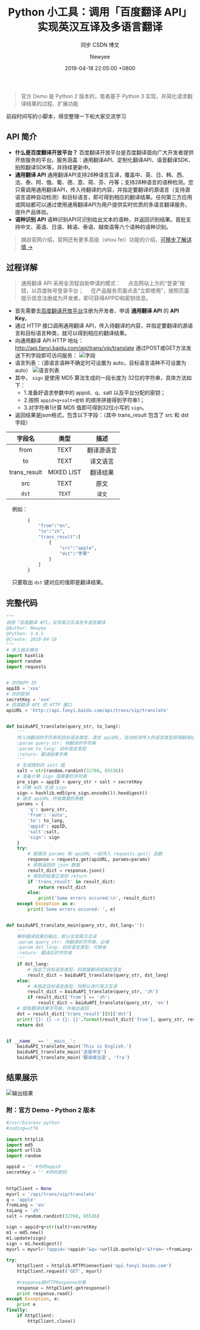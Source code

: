 ﻿---
layout:       post
title:        "Python 小工具：调用「百度翻译 API」实现英汉互译及多语言翻译"
subtitle:     "同步 CSDN 博文"
date:         2019-04-18 22:05:00 +0800
author:       "Newyee"
header-img:   "img/for-post/20190418-bg.jpg"
header-mask:  0.4
catalog:      true
tags:
    - Python
    - 爬虫
    - 博文
    - Selenium
---

>官方 Demo 是 Python 2 版本的，笔者基于 Python 3 实现，并简化请求翻译结果的过程、扩展功能

前段时间写的小脚本，得空整理一下和大家交流学习

## API 简介
- **什么是百度翻译开放平台？**
百度翻译开放平台是百度翻译面向广大开发者提供开放服务的平台。服务涵盖：通用翻译API、定制化翻译API、语音翻译SDK、拍照翻译SDK等，并持续更新中。
- **通用翻译 API**
通用翻译API支持28种语言互译，覆盖中、英、日、韩、西、法、泰、阿、俄、葡、德、意、荷、芬、丹等；支持28种语言的语种检测。您只需调用通用翻译API，传入待翻译的内容，并指定要翻译的源语言（支持源语言语种自动检测）和目标语言，即可得到相应的翻译结果。任何第三方应用或网站都可以通过使用通用翻译API为用户提供实时优质的多语言翻译服务，提升产品体验。
- **语种识别 API**
语种识别API可识别给出文本的语种，并返回识别结果。首批支持中文、英语、日语、韩语、泰语、越南语等六个语种的语种识别。
>摘自官网介绍，官网还有更多高级（shou fei）功能的介绍，[可移步了解详情 &rarr; ](http://api.fanyi.baidu.com/api/trans/product/apidoc/)

## 过程详解
> 通用翻译 API 采用全流程自助申请的模式：
> &nbsp; &nbsp; 点击网站上方的“登录”按钮，以百度账号登录平台；
> &nbsp; &nbsp; 在产品服务页面点击“立即使用”，按照页面提示信息注册成为开发者，即可获得APPID和密钥信息。

- 首先需要去[百度翻译开放平台](http://api.fanyi.baidu.com/api/trans/product/index)注册为开发者、申请 **通用翻译 API** 的 **API Key**。
- 通过 HTTP 接口调用通用翻译 API，传入待翻译的内容，并指定要翻译的源语言和目标语言种类，就可以得到相应的翻译结果。
- 向通用翻译 API HTTP 地址：http://api.fanyi.baidu.com/api/trans/vip/translate 通过POST或GET方法发送下列字段即可访问服务：
![字段](https://img-blog.csdnimg.cn/20190418153608239.png?x-oss-process=image/watermark,type_ZmFuZ3poZW5naGVpdGk,shadow_10,text_aHR0cHM6Ly9ibG9nLmNzZG4ubmV0L05ld3llZQ==,size_16,color_FFFFFF,t_70)
- 语言列表：（源语言语种不确定时可设置为 auto，目标语言语种不可设置为 auto）
![语言列表](https://img-blog.csdnimg.cn/20190418160439888.png?x-oss-process=image/watermark,type_ZmFuZ3poZW5naGVpdGk,shadow_10,text_aHR0cHM6Ly9ibG9nLmNzZG4ubmV0L05ld3llZQ==,size_16,color_FFFFFF,t_70)
- 其中， `sign` 是使用 MD5 算法生成的一段长度为 32位的字符串，具体方法如下：
  - 1.准备好请求参数中的 appid、q、salt 以及平台分配的密钥；
  - 2.按照 `appid+q+salt+密钥` 的顺序拼接得到字符串1；
  - 3.对字符串1计算 MD5 值即可得到32位小写的 `sign`。
- 返回结果是json格式，包含以下字段：（其中 trans_result 包含了 src 和 dst 字段）

| 字段名       | 类型         | 描述        |
|:-----------:|:-------------:|:-------------:|
| from| TEXT| 翻译源语言
| to| TEXT| 译文语言
| trans_result| MIXED LIST| 翻译结果
| src| TEXT| 原文
| `dst`| `TEXT`| `译文`

&nbsp; &nbsp; 例如：
```python
		{
		    "from":"en",
		    "to":"zh",
		    "trans_result":[
		        {
		            "src":"apple",
		            "dst":"苹果"
		        }
		    ]
		}
```
&nbsp; &nbsp; 只要取出 `dst` 键对应的值即是翻译结果。

## 完整代码
```python
"""
调用「百度翻译 API」实现英汉互译及多语言翻译
@Author: Newyee
@Python: 3.6.5
@Create: 2019-04-18
"""
# 导入相关模块
import hashlib
import random
import requests


# 你的APP ID
appID = 'xxx'
# 你的密钥
secretKey = 'xxx'
# 百度翻译 API 的 HTTP 接口
apiURL = 'http://api.fanyi.baidu.com/api/trans/vip/translate'


def baiduAPI_translate(query_str, to_lang):
    '''
    传入待翻译的字符串和目标语言类型，请求 apiURL，自动检测传入的语言类型获得翻译结果
    :param query_str: 待翻译的字符串
    :param to_lang: 目标语言类型
    :return: 翻译结果字典
    '''
    # 生成随机的 salt 值
    salt = str(random.randint(32768, 65536))
    # 准备计算 sign 值需要的字符串
    pre_sign = appID + query_str + salt + secretKey
    # 计算 md5 生成 sign
    sign = hashlib.md5(pre_sign.encode()).hexdigest()
    # 请求 apiURL 所有需要的参数
    params = {
        'q': query_str,
        'from': 'auto',
        'to': to_lang,
        'appid': appID,
        'salt':salt,
        'sign': sign
    }
    try:
        # 直接将 params 和 apiURL 一起传入 requests.get() 函数
        response = requests.get(apiURL, params=params)
        # 获取返回的 json 数据
        result_dict = response.json()
        # 得到的结果正常则 return
        if 'trans_result' in result_dict:
            return result_dict
        else:
            print('Some errors occured:\n', result_dict)
    except Exception as e:
        print('Some errors occured: ', e)


def baiduAPI_translate_main(query_str, dst_lang=''):
    '''
    解析翻译结果后输出，默认实现英汉互译
    :param query_str: 待翻译的字符串，必填
    :param dst_lang: 目标语言类型，可缺省
    :return: 翻译后的字符串
    '''
    if dst_lang:
        # 指定了目标语言类型，则直接翻译成指定语言
        result_dict = baiduAPI_translate(query_str, dst_lang)
    else:
        # 未指定目标语言类型，则默认进行英汉互译
        result_dict = baiduAPI_translate(query_str, 'zh')
        if result_dict['from'] == 'zh':
            result_dict = baiduAPI_translate(query_str, 'en')
    # 提取翻译结果字符串，并输出返回
    dst = result_dict['trans_result'][0]['dst']
    print('{}: {} -> {}: {}'.format(result_dict['from'], query_str, result_dict['to'], dst))
    return dst


if __name__ == '__main__':
    baiduAPI_translate_main('This is English.')
    baiduAPI_translate_main('这是中文')
    baiduAPI_translate_main('翻译成法语', 'fra')

```
## 结果展示
![输出结果](https://img-blog.csdnimg.cn/20190418172950330.png)

###  附：官方 Demo - Python 2 版本
```python
#/usr/bin/env python
#coding=utf8
 
import httplib
import md5
import urllib
import random

appid = '' #你的appid
secretKey = '' #你的密钥

 
httpClient = None
myurl = '/api/trans/vip/translate'
q = 'apple'
fromLang = 'en'
toLang = 'zh'
salt = random.randint(32768, 65536)

sign = appid+q+str(salt)+secretKey
m1 = md5.new()
m1.update(sign)
sign = m1.hexdigest()
myurl = myurl+'?appid='+appid+'&q='+urllib.quote(q)+'&from='+fromLang+'&to='+toLang+'&salt='+str(salt)+'&sign='+sign
 
try:
    httpClient = httplib.HTTPConnection('api.fanyi.baidu.com')
    httpClient.request('GET', myurl)
 
    #response是HTTPResponse对象
    response = httpClient.getresponse()
    print response.read()
except Exception, e:
    print e
finally:
    if httpClient:
        httpClient.close()
```


